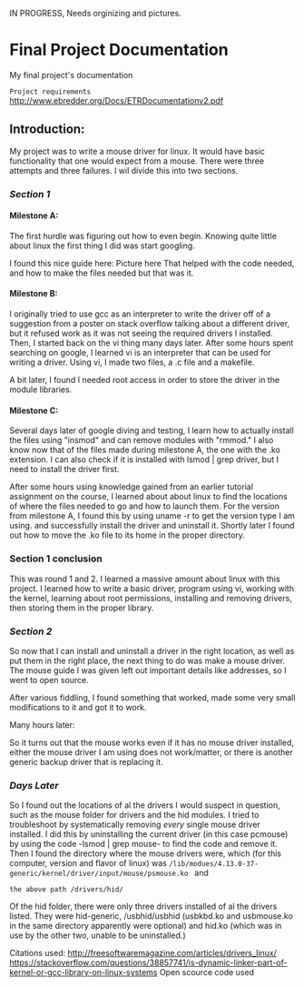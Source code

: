 IN PROGRESS, Needs orginizing and pictures.

# Final Project Documentation
My final project's documentation

`Project requirements`
http://www.ebredder.org/Docs/ETRDocumentationv2.pdf

## Introduction:
My project was to write a mouse driver for linux. It would have basic functionality that one would expect from a mouse. There were
three attempts and three failures. I wil divide this into two sections.

### _Section 1_

#### Milestone A:
The first hurdle was figuring out how to even begin. Knowing quite little about linux the first thing I did was start
googling.

I found this nice guide here:
Picture here
That helped with the code needed, and how to make the files needed but that was it.

#### Milestone B:
I originally tried to use gcc as an interpreter to write the driver off of a suggestion from
a poster on stack overflow talking about a different driver, but it refused work as it was 
not seeing the required drivers I installed. Then, I started back on the vi thing many days later. After 
some hours spent searching on google, I learned vi is an interpreter that can be used for writing a driver. 
Using vi, I made two files, a .c file and a makefile.

A bit later, I found I needed root access in order to store the driver in the module libraries.

#### Milestone C:
Several days later of google diving and testing, I learn how to actually install the files using "insmod" 
and can remove modules with "rmmod." I also know now that of the files made during milestone A, the one with the .ko extension.
I can also check if it is installed with lsmod | grep driver, but I need to install the driver first.

After some hours using knowledge gained from an earlier tutorial assignment on the course, 
I learned about about linux to find the locations of where the files needed to go and how to launch them.
For the version from milestone A, I found this by using uname -r to get the version type I am using. and
successfully install the driver and uninstall it. Shortly later I found out how to move the .ko file to its home in the proper directory.



### Section 1 conclusion 
This was round 1 and 2. I learned a massive amount about linux with this project. I learned how to write a basic driver,
program using vi, working with the kernel, learning about root permissions, installing and removing drivers, then storing them
in the proper library.

### _Section 2_
So now that I can install and uninstall a driver in the right location, as well as put them in the right place, the next thing to do was make a mouse driver. The mouse guide I was given left out important details like addresses, so I went to open source.

After various fiddling, I found something that worked, made some very small modifications to it and got it to work.

Many hours later:

So it turns out that the mouse works even if it has no mouse driver installed, either the mouse driver I am using does not work/matter, or there is another generic backup driver that is replacing it.

### _Days Later_

So I found out the locations of al the drivers I would suspect in question, such as the mouse folder for drivers and the hid modules.
I tried to troubleshoot by systematically removing _every_ single mouse driver installed. I did this by uninstalling the current
driver (in this case pcmouse) by using the code -lsmod | grep mouse- to find the code and remove it. Then I found the directory where
the mouse drivers were, which (for this computer, version and flavor of linux) was
``/lib/modues/4.13.0-37-generic/kernel/driver/input/mouse/psmouse.ko
``
and

``the above path /drivers/hid/
``

Of the hid folder, there were only three drivers installed of al the drivers listed. They were hid-generic, /usbhid/usbhid (usbkbd.ko and usbmouse.ko in the same directory apparently were optional) and hid.ko (which was in use by the other two, unable to be uninstalled.)




Citations used:
http://freesoftwaremagazine.com/articles/drivers_linux/
https://stackoverflow.com/questions/38857741/is-dynamic-linker-part-of-kernel-or-gcc-library-on-linux-systems
Open scource code used
